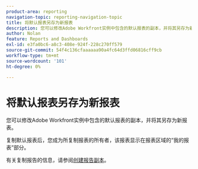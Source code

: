 ```yaml
---
product-area: reporting
navigation-topic: reporting-navigation-topic
title: 将默认报表另存为新报表
description: 您可以修改Adobe Workfront实例中包含的默认报表的副本，并将其另存为新报表。
author: Nolan
feature: Reports and Dashboards
exl-id: e3fa0bc6-a8c3-408e-924f-228c270ff579
source-git-commit: 54f4c136cfaaaaaa90a4fc64d3ffd06816cff9cb
workflow-type: tm+mt
source-wordcount: '101'
ht-degree: 0%

---
```


# 将默认报表另存为新报表

您可以修改Adobe Workfront实例中包含的默认报表的副本，并将其另存为新报表。

复制默认报表后，您成为所复制报表的所有者，该报表显示在报表区域的“我的报表”部分。

有关复制报告的信息，请参阅[创建报告副本](../../../reports-and-dashboards/reports/creating-and-managing-reports/create-copy-report.md)。
